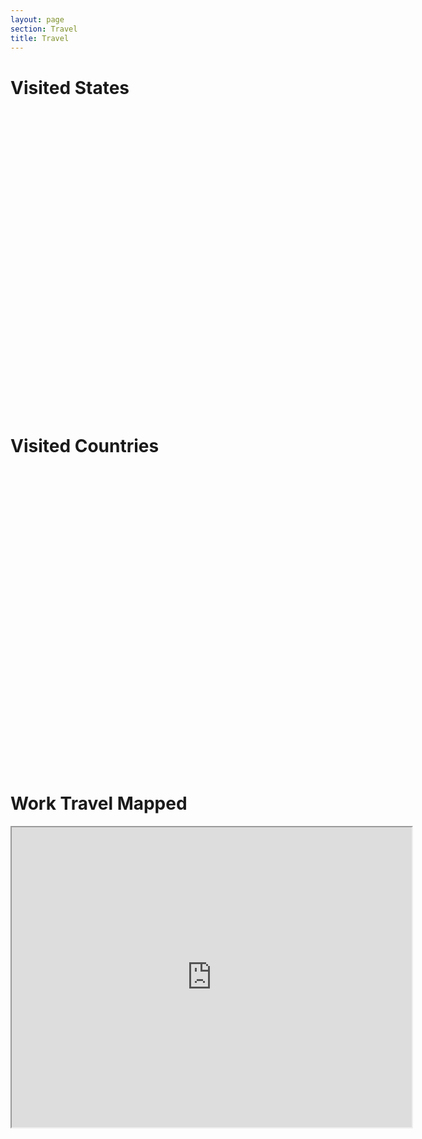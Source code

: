 ```yaml
---
layout: page
section: Travel
title: Travel
---
```


<h1>Visited States</h1>
<script src="http://www.amcharts.com/lib/3/ammap.js" type="text/javascript"></script><script src="http://www.amcharts.com/lib/3/maps/js/worldHigh.js" type="text/javascript"></script>
<script src="http://www.amcharts.com/lib/3/maps/js/usaHigh.js" type="text/javascript"></script>

<div id="mapdiv" style="width: 700px; height: 450px;"></div>

&nbsp;

<h1>Visited Countries</h1>

&nbsp;

<div id="mapdiv2" style="width: 700px; height: 450px;"></div>

<h1>Work Travel Mapped</h1>
<iframe src="https://www.google.com/maps/d/embed?mid=1CE8QEHcXoDB7x7xEa3sG6wUwEDU" width="640" height="480"></iframe>

<script type="text/javascript">// <![CDATA[
(function () { var map; AmCharts.ready(function() { map = new AmCharts.AmMap(); map.pathToImages = "http://www.amcharts.com/lib/3/images/"; map.panEventsEnabled = true; map.backgroundColor = "#666666"; map.backgroundAlpha = 1; map.zoomControl.panControlEnabled = true; map.zoomControl.zoomControlEnabled = true; var dataProvider = { mapVar : AmCharts.maps.usaHigh, getAreasFromMap : true, areas : [ { id: 'US-AR', showAsSelected: true }, { id: 'US-CA', showAsSelected: true }, { id: 'US-CO', showAsSelected: true }, { id: 'US-DC', showAsSelected: true }, { id: 'US-FL', showAsSelected: true }, { id: 'US-GA', showAsSelected: true }, { id: 'US-IL', showAsSelected: true }, { id: 'US-IN', showAsSelected: true }, { id: 'US-IA', showAsSelected: true }, { id: 'US-ME', showAsSelected: true }, { id: 'US-MA', showAsSelected: true }, { id: 'US-MI', showAsSelected: true }, { id: 'US-MN', showAsSelected: true }, { id: 'US-MO', showAsSelected: true }, { id: 'US-NH', showAsSelected: true }, { id: 'US-ND', showAsSelected: true }, { id: 'US-OH', showAsSelected: true }, { id: 'US-OR', showAsSelected: true }, { id: 'US-PA', showAsSelected: true }, { id: 'US-TX', showAsSelected: true }, { id: 'US-VA', showAsSelected: true }, { id: 'US-WA', showAsSelected: true }, { id: 'US-WI', showAsSelected: true } ] }; map.dataProvider = dataProvider; map.areasSettings = { autoZoom : true, color : "#CDCDCD", colorSolid : "#5EB7DE", selectedColor : "#5EB7DE", outlineColor : "#666666", rollOverColor : "#88CAE7", rollOverOutlineColor : "#FFFFFF" }; map.write("mapdiv"); }); }()); (function () { var map2; AmCharts.ready(function() { map2 = new AmCharts.AmMap(); map2.pathToImages = "http://www.amcharts.com/lib/3/images/"; map2.panEventsEnabled = true; map2.backgroundColor = "#666666"; map2.backgroundAlpha = 1; map2.zoomControl.panControlEnabled = true; map2.zoomControl.zoomControlEnabled = true; var dataProvider = { mapVar: AmCharts.maps.worldHigh, getAreasFromMap: true, areas: [ { id: 'AT', showAsSelected: true }, { id: 'CA', showAsSelected: true }, { id: 'DE', showAsSelected: true }, { id: 'ES', showAsSelected: true }, { id: 'FR', showAsSelected: true }, { id: 'IS', showAsSelected: true }, { id: 'MX', showAsSelected: true }, { id: 'NI', showAsSelected: true }, { id: 'PA', showAsSelected: true }, { id: 'US', showAsSelected: true } ] }; map2.dataProvider = dataProvider; map2.areasSettings = { autoZoom: true, color: "#CDCDCD", colorSolid: "#5EB7DE", selectedColor: "#5EB7DE", outlineColor: "#666666", rollOverColor: "#88CAE7", rollOverOutlineColor: "#FFFFFF" }; map2.write("mapdiv2"); }); }());
// ]]></script>